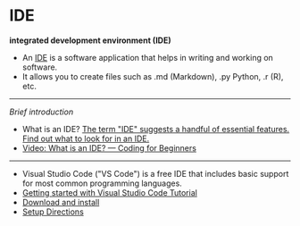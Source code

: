 # IDE 

**integrated development environment (IDE)** 
* An [IDE](https://www.codecademy.com/article/what-is-an-ide) is a software application that helps in writing and working on software. 
* It allows you to create files such as .md (Markdown), .py Python, .r (R), etc. 
________
*Brief introduction* 
* What is an IDE? [The term "IDE" suggests a handful of essential features. Find out what to look for in an IDE.](https://opensource.com/resources/what-ide)
* [Video: What is an IDE? — Coding for Beginners](https://youtu.be/Whps_IeaetM?si=kyLokiAAItjmY7dP)

__________

-  Visual Studio Code ("VS Code") is a free IDE that includes basic support for most common programming languages. 
- [Getting started with Visual Studio Code Tutorial](https://code.visualstudio.com/docs/introvideos/basics)
 - [Download and install](https://code.visualstudio.com/)
 - [Setup Directions](https://code.visualstudio.com/docs/setup/setup-overview)
 

